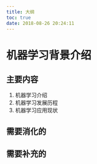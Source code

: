```yaml
---
title: 大纲
toc: true
date: 2018-08-26 20:24:11
---
```

# 机器学习背景介绍


## 主要内容

1. 机器学习介绍
2. 机器学习发展历程
3. 机器学习应用现状



## 需要消化的



## 需要补充的
